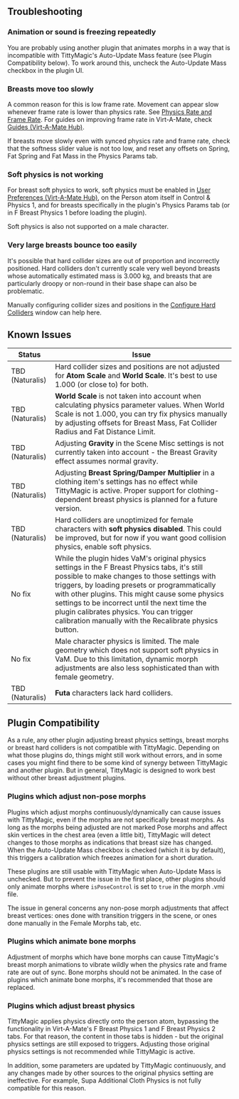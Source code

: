 ## Troubleshooting

### Animation or sound is freezing repeatedly

You are probably using another plugin that animates morphs in a way that is incompatible with TittyMagic's Auto-Update Mass feature (see Plugin Compatibility below). To work around this, uncheck the Auto-Update Mass checkbox in the plugin UI.

### Breasts move too slowly

A common reason for this is low frame rate. Movement can appear slow whenever frame rate is lower than physics rate. See [Physics Rate and Frame Rate](/docs/general/physics_rate_and_frame_rate). For guides on improving frame rate in Virt-A-Mate, check [Guides (Virt-A-Mate Hub)](https://hub.virtamate.com/resources/categories/guides.13/).

If breasts move slowly even with synced physics rate and frame rate, check that the softness slider value is not too low, and reset any offsets on Spring, Fat Spring and Fat Mass in the Physics Params tab.

### Soft physics is not working

For breast soft physics to work, soft physics must be enabled in [User Preferences (Virt-A-Mate Hub)](https://hub.virtamate.com/wiki/user_preferences_performance/), on the Person atom itself in Control & Physics 1, and for breasts specifically in the plugin's Physics Params tab (or in F Breast Physics 1 before loading the plugin).

Soft physics is also not supported on a male character.

### Very large breasts bounce too easily

It's possible that hard collider sizes are out of proportion and incorrectly positioned. Hard colliders don't currently scale very well beyond breasts whose automatically estimated mass is 3.000 kg, and breasts that are particularly droopy or non-round in their base shape can also be problematic.

Manually configuring collider sizes and positions in the [Configure Hard Colliders](/docs/tittymagic/v5_2/breast_hard_colliders) window can help here.

## Known Issues

| Status | Issue |
|--------|-------|
| TBD (Naturalis) | Hard collider sizes and positions are not adjusted for **Atom Scale** and **World Scale**. It's best to use 1.000 (or close to) for both. |
| TBD (Naturalis) | **World Scale** is not taken into account when calculating physics parameter values. When World Scale is not 1.000, you can try fix physics manually by adjusting offsets for Breast Mass, Fat Collider Radius and Fat Distance Limit. |
| TBD (Naturalis) | Adjusting **Gravity** in the Scene Misc settings is not currently taken into account - the Breast Gravity effect assumes normal gravity. |
| TBD (Naturalis) | Adjusting **Breast Spring/Damper Multiplier** in a clothing item's settings has no effect while TittyMagic is active. Proper support for clothing-dependent breast physics is planned for a future version. |
| TBD (Naturalis) | Hard colliders are unoptimized for female characters with **soft physics disabled**. This could be improved, but for now if you want good collision physics, enable soft physics. |
| No fix | While the plugin hides VaM's original physics settings in the F Breast Physics tabs, it's still possible to make changes to those settings with triggers, by loading presets or programmatically with other plugins. This might cause some physics settings to be incorrect until the next time the plugin calibrates physics. You can trigger calibration manually with the Recalibrate physics button. |
| No fix | Male character physics is limited. The male geometry which does not support soft physics in VaM. Due to this limitation, dynamic morph adjustments are also less sophisticated than with female geometry. |
| TBD (Naturalis) | **Futa** characters lack hard colliders. |

## Plugin Compatibility

As a rule, any other plugin adjusting breast physics settings, breast morphs or breast hard colliders is not compatible with TittyMagic. Depending on what those plugins do, things might still work without errors, and in some cases you might find there to be some kind of synergy between TittyMagic and another plugin. But in general, TittyMagic is designed to work best without other breast adjustment plugins.

### Plugins which adjust non-pose morphs

Plugins which adjust morphs continuously/dynamically can cause issues with TittyMagic, even if the morphs are not specifically breast morphs. As long as the morphs being adjusted are not marked Pose morphs and affect skin vertices in the chest area (even a little bit), TittyMagic will detect changes to those morphs as indications that breast size has changed. When the Auto-Update Mass checkbox is checked (which it is by default), this triggers a calibration which freezes animation for a short duration.

These plugins are still usable with TittyMagic when Auto-Update Mass is unchecked. But to prevent the issue in the first place, other plugins should only animate morphs where `isPoseControl` is set to `true` in the morph .vmi file.

The issue in general concerns any non-pose morph adjustments that affect breast vertices: ones done with transition triggers in the scene, or ones done manually in the Female Morphs tab, etc.

### Plugins which animate bone morphs

Adjustment of morphs which have bone morphs can cause TittyMagic's breast morph animations to vibrate wildly when the physics rate and frame rate are out of sync. Bone morphs should not be animated. In the case of plugins which animate bone morphs, it's recommended that those are replaced.

### Plugins which adjust breast physics

TittyMagic applies physics directly onto the person atom, bypassing the functionality in Virt-A-Mate's F Breast Physics 1 and F Breast Physics 2 tabs. For that reason, the content in those tabs is hidden - but the original physics settings are still exposed to triggers. Adjusting those original physics settings is not recommended while TittyMagic is active.

In addition, some parameters are updated by TittyMagic continuously, and any changes made by other sources to the original physics setting are ineffective. For example, Supa Additional Cloth Physics is not fully compatible for this reason.
